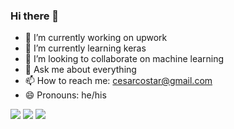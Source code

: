 ### Hi there 👋

- 🔭 I’m currently working on upwork
- 🌱 I’m currently learning keras
- 👯 I’m looking to collaborate on machine learning
- 💬 Ask me about everything
- 📫 How to reach me: cesarcostar@gmail.com
- 😄 Pronouns: he/his

<div> 
    <a href="https://instagram.com/cesarcostar" target="_blank"><img src="https://img.shields.io/badge/-Instagram-%23E4405F?style=for-the-badge&logo=instagram&logoColor=white" target="_blank"></a>
 	  <a href = "mailto:cesarcostar@gmail.com"><img src="https://img.shields.io/badge/-Gmail-%23333?style=for-the-badge&logo=gmail&logoColor=white" target="_blank"></a>
    <a href="https://www.linkedin.com/in/luiz-cesar-399367a7/" target="_blank"><img src="https://img.shields.io/badge/-LinkedIn-%230077B5?style=for-the-badge&logo=linkedin&logoColor=white" target="_blank"></a> 
